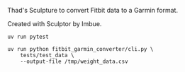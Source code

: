 Thad's Sculpture to convert Fitbit data to a Garmin format.

Created with Sculptor by Imbue.

```
uv run pytest
```

```
uv run python fitbit_garmin_converter/cli.py \
    tests/test_data \
    --output-file /tmp/weight_data.csv
```